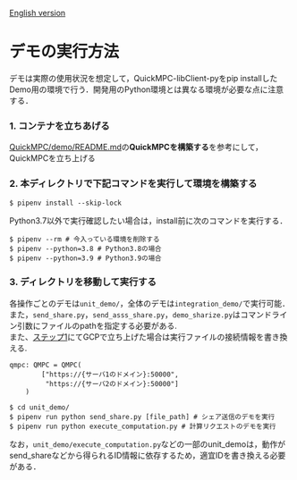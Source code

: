 [English version](./README.md)

# デモの実行方法
デモは実際の使用状況を想定して，QuickMPC-libClient-pyをpip installしたDemo用の環境で行う．開発用のPython環境とは異なる環境が必要な点に注意する．

### 1. コンテナを立ちあげる
[QuickMPC/demo/README.md](../README.md)の**QuickMPCを構築する**を参考にして，QuickMPCを立ち上げる


### 2. 本ディレクトリで下記コマンドを実行して環境を構築する
```console
$ pipenv install --skip-lock
```
Python3.7以外で実行確認したい場合は，install前に次のコマンドを実行する．
```console
$ pipenv --rm # 今入っている環境を削除する
$ pipenv --python=3.8 # Python3.8の場合
$ pipenv --python=3.9 # Python3.9の場合
```
### 3. ディレクトリを移動して実行する
各操作ごとのデモは`unit_demo/`，全体のデモは`integration_demo/`で実行可能．
また，`send_share.py`，`send_asss_share.py`，`demo_sharize.py`はコマンドライン引数にファイルのpathを指定する必要がある. <br>
また、[ステップ1](#1-コンテナを立ちあげる)にてGCPで立ち上げた場合は実行ファイルの接続情報を書き換える.

```
qmpc: QMPC = QMPC(
        ["https://{サーバ1のドメイン}:50000",
         "https://{サーバ2のドメイン}:50000"]
    )
```

```console
$ cd unit_demo/
$ pipenv run python send_share.py [file_path] # シェア送信のデモを実行
$ pipenv run python execute_computation.py # 計算リクエストのデモを実行
```
なお，`unit_demo/execute_computation.py`などの一部のunit_demoは，動作がsend_shareなどから得られるID情報に依存するため，適宜IDを書き換える必要がある．
